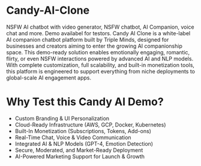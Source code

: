 # Candy-AI-Clone
NSFW AI chatbot with video generator, NSFW chatbot, AI Companion, voice chat and more. Demo availabel for testors. Candy AI Clone is a white-label AI companion chatbot platform built by Triple Minds, designed for businesses and creators aiming to enter the growing AI companionship space. This demo-ready solution enables emotionally engaging, romantic, flirty, or even NSFW interactions powered by advanced AI and NLP models. With complete customization, full scalability, and built-in monetization tools, this platform is engineered to support everything from niche deployments to global-scale AI engagement apps.

# Why Test this Candy AI Demo?

- Custom Branding & UI Personalization
- Cloud-Ready Infrastructure (AWS, GCP, Docker, Kubernetes)
- Built-In Monetization (Subscriptions, Tokens, Add-ons)
- Real-Time Chat, Voice & Video Communication
- Integrated AI & NLP Models (GPT-4, Emotion Detection)
- Secure, Moderated, and Market-Ready Deployment
- AI-Powered Marketing Support for Launch & Growth


